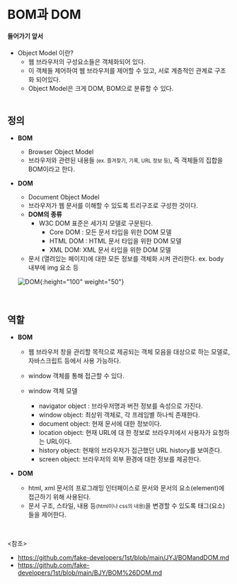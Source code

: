 
# BOM과 DOM

#### 들어가기 앞서
- Object Model 이란?
	- 웹 브라우저의 구성요소들은 객체화되어 있다. 
	- 이 객체들 제어하여 웹 브라우저를 제어할 수 있고, 서로 계층적인 관계로 구조화 되어있다.
	- Object Model은 크게 DOM, BOM으로 분류할 수 있다.
    <br/>

## 정의
- **BOM**
	
	- Browser Object Model
	- 브라우저와 관련된 내용들 <small>(ex. 즐겨찾기, 기록, URL 정보 등)</small>, 즉 객체들의 집합을 BOM이라고 한다.
	
- **DOM**

  - Document Object Model
  - 브라우저가 웹 문서를 이해할 수 있도록 트리구조로 구성한 것이다.
  - **DOM의 종류**
    - W3C DOM 표준은 세가지 모델로 구문된다.
      - Core DOM : 모든 문서 타입을 위한 DOM 모델
      - HTML DOM : HTML 문서 타입을 위한 DOM 모델
      - XML DOM: XML 문서 타입을 위한 DOM 모델
  - 문서 (열려있는 페이지)에 대한 모든 정보를 객체화 시켜 관리한다.
      ex. body 내부에 img 요소 등
  
  ![DOM](https://user-images.githubusercontent.com/61674527/103727230-2088a880-501e-11eb-8df2-8e9e4d752913.jpg){:height="100" weight="50"}
  

<br/>

## 역할

- **BOM**
	- 웹 브라우저 창을 관리할 목적으로 제공되는 객체 모음을 대상으로 하는 모델로, 자바스크립트 등에서 사용 가능하다.
	- window 객체를 통해 접근할 수 있다.
	
	- window 객체 모델
	  - navigator object : 브라우저명과 버전 정보를 속성으로 가진다.
	  - window object: 최상위 객체로, 각 프레임별 하나씩 존재한다.
	  - document object: 현재 문서에 대한 정보이다.
	  - location object: 현재 URL에 대 한 정보로 브라우저에서 사용자가 요청하는 URL이다.
	  - history object: 현재의 브라우저가 접근했던 URL history를 보여준다.
	  - screen object: 브라우저의 외부 환경에 대한 정보를 제공한다.
	
- **DOM**
	- html, xml 문서의 프로그래밍 인터페이스로 문서와 문서의 요소(element)에 접근하기 위해 사용된다.
	- 문서 구조, 스타일, 내용 등<small>(html이나 css의 내용)</small>을 변경할 수 있도록 태그(요소)들을 제어한다.

<br/>

<참조>

- <https://github.com/fake-developers/1st/blob/main/JYJ/BOMandDOM.md>
- <https://github.com/fake-developers/1st/blob/main/BJY/BOM%26DOM.md>
